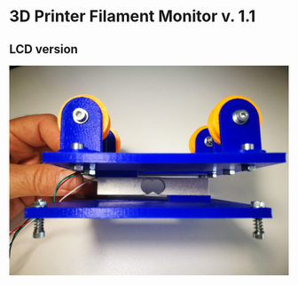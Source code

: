 # 3D Printer Filament Monitor v. 1.1
## LCD version

![prototype](https://raw.githubusercontent.com/alicemirror/3DPrinterFilamentMonitor-LCD/master/images/IMG_20170604_115135.jpg)

